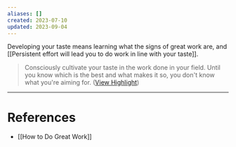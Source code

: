 ```yaml
---
aliases: []
created: 2023-07-10
updated: 2023-09-04
---
```

Developing your taste means learning what the signs of great work are, and [[Persistent effort will lead you to do work in line with your taste]].

> Consciously cultivate your taste in the work done in your field. Until you know which is the best and what makes it so, you don't know what you're aiming for. ([View Highlight](https://read.readwise.io/read/01h4r2cjzzerbs78tg1g6m1nxf))


---
# References
* [[How to Do Great Work]]